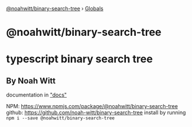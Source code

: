 [@noahwitt/binary-search-tree](README.md) › [Globals](globals.md)

# @noahwitt/binary-search-tree

# typescript binary search tree
## By Noah Witt

documentation in ["docs"](docs/globals.md)

NPM: https://www.npmjs.com/package/@noahwitt/binary-search-tree
github: https://github.com/noah-witt/binary-search-tree
install by running `npm i --save @noahwitt/binary-search-tree`
